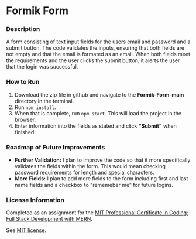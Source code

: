 # Formik Form

### Description

A form consisting of text input fields for the users email and password and a submit button. The code validates the inputs, ensuring that both fields are not empty and that the email is formated as an email. When both fields meet the requirements and the user clicks the submit button, it alerts the user that the login was successful.

### How to Run

1. Download the zip file in github and navigate to the **Formik-Form-main** directory in the terminal.
2. Run `npm install`.
3. When that is complete, run `npm start`. This will load the project in the browser.
4. Enter information into the fields as stated and click **"Submit"** when finished.

### Roadmap of Future Improvements

- **Further Validation:** I plan to improve the code so that it more specifically validates the fields within the form. This would mean checking password requirements for length and special characters.
- **More Fields:** I plan to add more fields to the form including first and last name fields and a checkbox to "rememeber me" for future logins.

### License Information
Completed as an assignment for the [MIT Professional Certificate in Coding: Full Stack Development with MERN](https://executive-ed.xpro.mit.edu/professional-certificate-coding?utm_source=Google&utm_medium=c&utm_term=mit%20coding&utm_location=1027726&utm_campaign=B-365D_US_GG_SE_PCC_Brand&utm_content=MIT-Coding___School_Duration&gclid=Cj0KCQiAweaNBhDEARIsAJ5hwbe5iGViYiDsRYlBGKAHHLbH-GiiJ16dKOBbV7tvosiu9UTfbS7tAygaAkW1EALw_wcB).

See [MIT license](https://github.com/brandontanner/Formik-Form/blob/main/LICENSE).

